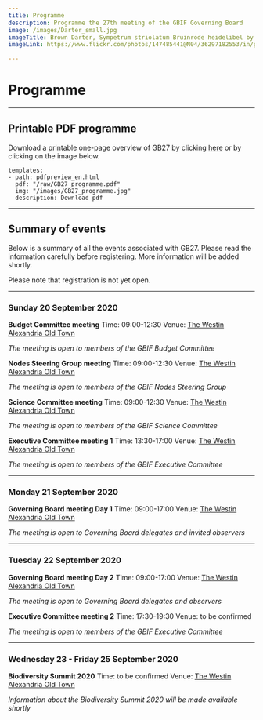 ```yaml
---
title: Programme
description: Programme the 27th meeting of the GBIF Governing Board 
image: /images/Darter_small.jpg
imageTitle: Brown Darter, Sympetrum striolatum Bruinrode heidelibel by Corine Bliek
imageLink: https://www.flickr.com/photos/147485441@N04/36297182553/in/photolist-XisxNi-22kn82Y-29v33bw-dB6XL7-23swWJf-mZvcZW-W44Rrj-24UXGHN-24ffvWY-UGQXHT-TTWCg8-UKm5Sh-22NcUng-T1jer5-7gLpx-TSCqSh-dxfnTT-23wbZmD-jAvdnH-RnKCH9-E24sqM-pmiP7C-dwdkbx-W2DNpq-XxYCkd-TpjnB1-33tZpR-U7bfpw-216g6Rk-Uiu2mE-WwWmE8-SPawvv-SQqpeq-pqfsJU-Xbygom-23uqTAe-Tr6AXw-nQwWY8-UiiwAU-UQSaZF-2cSrGDi-27mF4Sv-pGfkEo-WzecAm-UyvC7K-TrqdJd-YtSpxB-21Tu84N-22F3aS6-JayVgU

---
```


# Programme

<!-- toc -->
<!-- tocstop -->

-----------------------

## Printable PDF programme
Download a printable one-page overview of GB27 by clicking [here](/raw/GB27_programme.pdf) or by clicking on the image below.  


```styledYaml
templates:
- path: pdfpreview_en.html
  pdf: "/raw/GB27_programme.pdf"
  img: "/images/GB27_programme.jpg"
  description: Download pdf
```

-----------------------

## Summary of events

Below is a summary of all the events associated with GB27. Please read the information carefully before registering. 
More information will be added shortly. 

Please note that registration is not yet open.  


-----------------------

### Sunday 20 September 2020

**Budget Committee meeting**
Time: 09:00-12:30
Venue: [The Westin Alexandria Old Town](https://www.marriott.com/hotels/travel/wasxw-the-westin-alexandria-old-town/)

*The meeting is open to members of the GBIF Budget Committee*

**Nodes Steering Group meeting**
Time: 09:00-12:30
Venue: [The Westin Alexandria Old Town](https://www.marriott.com/hotels/travel/wasxw-the-westin-alexandria-old-town/)

*The meeting is open to members of the GBIF Nodes Steering Group*

**Science Committee meeting**
Time: 09:00-12:30
Venue: [The Westin Alexandria Old Town](https://www.marriott.com/hotels/travel/wasxw-the-westin-alexandria-old-town/)

*The meeting is open to members of the GBIF Science Committee*

**Executive Committee meeting 1**
Time: 13:30-17:00
Venue: [The Westin Alexandria Old Town](https://www.marriott.com/hotels/travel/wasxw-the-westin-alexandria-old-town/)

*The meeting is open to members of the GBIF Executive Committee*


-----------------------

### Monday 21 September 2020

**Governing Board meeting Day 1**
Time: 09:00-17:00
Venue: [The Westin Alexandria Old Town](https://www.marriott.com/hotels/travel/wasxw-the-westin-alexandria-old-town/)

*The meeting is open to Governing Board delegates and invited observers*


-----------------------

### Tuesday 22 September 2020

**Governing Board meeting Day 2**
Time: 09:00-17:00
Venue: [The Westin Alexandria Old Town](https://www.marriott.com/hotels/travel/wasxw-the-westin-alexandria-old-town/)

*The meeting is open to Governing Board delegates and observers*

**Executive Committee meeting 2**
Time: 17:30-19:30
Venue: to be confirmed

*The meeting is open to members of the GBIF Executive Committee*

-----------------------

### Wednesday 23 - Friday 25 September 2020

**Biodiversity Summit 2020**
Time: to be confirmed
Venue: [The Westin Alexandria Old Town](https://www.marriott.com/hotels/travel/wasxw-the-westin-alexandria-old-town/)

*Information about the Biodiversity Summit 2020 will be made available shortly*




